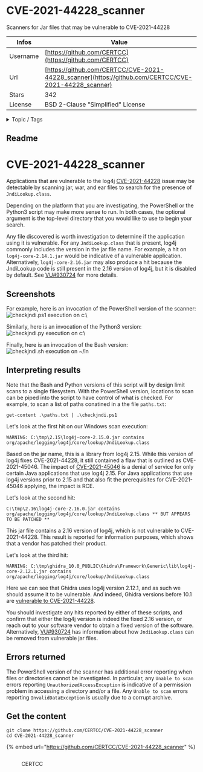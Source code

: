 # CVE-2021-44228_scanner

Scanners for Jar files that may be vulnerable to CVE-2021-44228

| Infos    | Value                                                              |
| -------- | -------------------------------------------------------------------|
| Username | [https://github.com/CERTCC](https://github.com/CERTCC) |
| Url      | [https://github.com/CERTCC/CVE-2021-44228_scanner](https://github.com/CERTCC/CVE-2021-44228_scanner)                                               |
| Stars    | 342                                                          |
| License  | BSD 2-Clause "Simplified" License                                                        |

<details>

<summary>Topic / Tags</summary>



</details>

## Readme


# CVE-2021-44228_scanner
Applications that are vulnerable to the log4j [CVE-2021-44228](https://nvd.nist.gov/vuln/detail/CVE-2021-44228) issue may be detectable by scanning jar, war, and ear files to search for the presence of `JndiLookup.class`.

Depending on the platform that you are investigating, the PowerShell or the Python3 script may make more sense to run.  In both cases, the optional argument is the top-level directory that you would like to use to begin your search.

Any file discovered is worth investigation to determine if the application using it is vulnerable. For any `JndiLookup.class` that is present, log4j commonly includes the version in the jar file name. For example, a hit on `log4j-core-2.14.1.jar` would be indicative of a vulnerable application. Alternatively, `log4j-core-2.16.jar` may also produce a hit because the JndiLookup code is still present in the 2.16 version of log4j, but it is disabled by default.  See [VU#930724](https://www.kb.cert.org/vuls/id/930724) for more details.

## Screenshots

For example, here is an invocation of the PowerShell version of the scanner:
![checkjndi.ps1 execution on c:\\](checkjndi_ps1.png "checkjndi.ps1 execution on c:\\")

Similarly, here is an invocation of the Python3 version:
![checkjndi.py execution on c:\\](checkjndi_py.png "checkjndi.py execution on c:\\")

Finally, here is an invocation of the Bash version:
![checkjndi.sh execution on ~/in](checkjndi_sh.png "checkjndi.sh execution on ~/in")

## Interpreting results

Note that the Bash and Python versions of this script will by design limit scans to a single filesystem.
With the PowerShell version, locations to scan can be piped into the script to have control of what is checked.  For example, to scan a list of paths conatined in a the file `paths.txt`:

```
get-content .\paths.txt | .\checkjndi.ps1
```

Let's look at the first hit on our Windows scan execution:
```
WARNING: C:\tmp\2.15\log4j-core-2.15.0.jar contains org/apache/logging/log4j/core/lookup/JndiLookup.class
```

Based on the jar name, this is a library from log4j 2.15. While this version of log4j fixes CVE-2021-44228, it still contained a flaw that is outlined as CVE-2021-45046. The impact of [CVE-2021-45046](https://nvd.nist.gov/vuln/detail/CVE-2021-45046) is a denial of service for only certain Java applications that use log4j 2.15. For Java applications that use log4j versions prior to 2.15 and that also fit the prerequisites for CVE-2021-45046 applying, the impact is RCE.

Let's look at the second hit:
```
C:\tmp\2.16\log4j-core-2.16.0.jar contains org/apache/logging/log4j/core/lookup/JndiLookup.class ** BUT APPEARS TO BE PATCHED **
```
This jar file contains a 2.16 version of log4j, which is not vulnerable to CVE-2021-44228. This result is reported for information purposes, which shows that a vendor has patched their product.

Let's look at the third hit:
```
WARNING: C:\tmp\ghidra_10.0_PUBLIC\Ghidra\Framework\Generic\lib\log4j-core-2.12.1.jar contains org/apache/logging/log4j/core/lookup/JndiLookup.class
```

Here we can see that Ghidra uses log4j version 2.12.1, and as such we should assume it to be vulnerable. And indeed, Ghidra versions before 10.1 are [vulnerable to CVE-2021-44228](https://github.com/NationalSecurityAgency/ghidra/releases/tag/Ghidra_10.1_build).

You should investigate any hits reported by either of these scripts, and confirm that either the log4j version is indeed the fixed 2.16 version, or reach out to your software vendor to obtain a fixed version of the software. Alternatively, [VU#930724](https://www.kb.cert.org/vuls/id/930724) has information about how `JndiLookup.class` can be removed from vulnerable jar files.

## Errors returned

The PowerShell version of the scanner has additional error reporting when files or directories cannot be investigated.  In particular, any `Unable to scan` errors reporting `UnauthorizedAccessException` is indicative of a permission problem in accessing a directory and/or a file. Any `Unable to scan` errors reporting `InvalidDataException` is usually due to a corrupt archive.



## Get the content

```
git clone https://github.com/CERTCC/CVE-2021-44228_scanner
cd CVE-2021-44228_scanner
```

{% embed url="https://github.com/CERTCC/CVE-2021-44228_scanner" %}

<figure><img src="https://avatars.githubusercontent.com/u/37221555?v=4" alt=""><figcaption><p>CERTCC</p></figcaption></figure>
